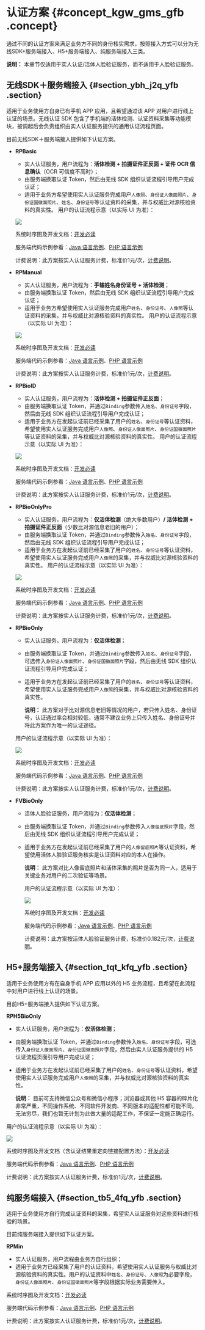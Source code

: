 # 认证方案 {#concept_kgw_gms_gfb .concept}

通过不同的认证方案来满足业务方不同的身份核实需求，按照接入方式可以分为无线SDK+服务端接入、H5+服务端接入、纯服务端接入三类。

**说明：** 本章节仅适用于实人认证/活体人脸验证服务，而不适用于人脸验证服务。

## 无线SDK＋服务端接入 {#section_ybh_j2q_yfb .section}

适用于业务使用方自身已有手机 APP 应用，且希望通过该 APP 对用户进行线上认证的场景。无线认证 SDK 包含了手机端的活体检测、认证资料采集等功能模块，被调起后会负责组织由实人认证服务提供的通用认证流程页面。

目前无线SDK＋服务端接入提供如下认证方案。

-   **RPBasic**

    -   实人认证服务，用户流程为：**活体检测 + 拍摄证件正反面 + 证件 OCR 信息确认**（OCR 可信度不高时）；
    -   由服务端换取认证 Token，然后由无线 SDK 组织认证流程引导用户完成认证；
    -   适用于业务方希望使用实人认证服务完成用户`人像照`、`身份证人像面照片`、`身份证国徽面照片`、`姓名`、`身份证号`等认证资料的采集，并与权威比对源核验资料的真实性。
    用户的认证流程示意（以实际 UI 为准）：

    ![](http://static-aliyun-doc.oss-cn-hangzhou.aliyuncs.com/assets/img/13527/154711232412831_zh-CN.jpg)

    系统时序图及开发文档：[开发必读](https://help.aliyun.com/document_detail/58644.html#SDKServer)

    服务端代码示例参看：[Java 语言示例](https://help.aliyun.com/document_detail/64074.html#RPBasic)、[PHP 语言示例](https://help.aliyun.com/document_detail/64081.html#RPBasic)

    计费说明：此方案按实人认证服务计费，标准价1元/次，[计费说明](../../../../../cn.zh-CN/产品定价/计费说明.md#)。

-   **RPManual**

    -   实人认证服务，用户流程为：**手输姓名身份证号 + 活体检测**；
    -   由服务端换取认证 Token，然后由无线 SDK 组织认证流程引导用户完成认证；
    -   适用于业务方希望使用实人认证服务完成用户`姓名`、`身份证号`、`人像照`等认证资料的采集，并与权威比对源核验资料的真实性。
    用户的认证流程示意（以实际 UI 为准）：

    ![](http://static-aliyun-doc.oss-cn-hangzhou.aliyuncs.com/assets/img/13527/154711232512832_zh-CN.jpg)

    系统时序图及开发文档：[开发必读](https://help.aliyun.com/document_detail/58644.html#SDKServer)

    服务端代码示例参看：[Java 语言示例](https://help.aliyun.com/document_detail/64074.html#RPManual)、[PHP 语言示例](https://help.aliyun.com/document_detail/64081.html#RPManual)

    计费说明：此方案按实人认证服务计费，标准价1元/次，[计费说明](../../../../../cn.zh-CN/产品定价/计费说明.md#)。

-   **RPBioID**

    -   实人认证服务，用户流程为：**活体检测 + 拍摄证件正反面**；
    -   由服务端换取认证 Token，并通过`Binding`参数传入`姓名`、`身份证号`字段，然后由无线 SDK 组织认证流程引导用户完成认证；
    -   适用于业务方在发起认证前已经采集了用户的`姓名`、`身份证号`等认证资料，希望使用实人认证服务完成用户`人像照`、`身份证人像面照片`、`身份证国徽面照片`等认证资料的采集，并与权威比对源核验资料的真实性。
    用户的认证流程示意（以实际 UI 为准）：

    ![](http://static-aliyun-doc.oss-cn-hangzhou.aliyuncs.com/assets/img/13527/154711232512833_zh-CN.jpg)

    系统时序图及开发文档：[开发必读](https://help.aliyun.com/document_detail/58644.html#SDKServer)

    服务端代码示例参看：[Java 语言示例](https://help.aliyun.com/document_detail/64074.html#RPBioID)、[PHP 语言示例](https://help.aliyun.com/document_detail/64081.html#RPBioID)

    计费说明：此方案按实人认证服务计费，标准价1元/次，[计费说明](../../../../../cn.zh-CN/产品定价/计费说明.md#)。

-   **RPBioOnlyPro**

    -   实人认证服务，用户流程为：**仅活体检测**（绝大多数用户）**/ 活体检测 + 拍摄证件正反面**（少数比对源信息老旧的用户）；
    -   由服务端换取认证 Token，并通过`Binding`参数传入`姓名`、`身份证号`字段，然后由无线 SDK 组织认证流程引导用户完成认证；
    -   适用于业务方在发起认证前已经采集了用户的`姓名`、`身份证号`等认证资料，希望使用实人认证服务完成用户`人像照`的采集，并与权威比对源核验资料的真实性。
    用户的认证流程示意（以实际 UI 为准）：

    ![](http://static-aliyun-doc.oss-cn-hangzhou.aliyuncs.com/assets/img/13527/154711232512834_zh-CN.jpg)

    系统时序图及开发文档：[开发必读](https://help.aliyun.com/document_detail/58644.html#SDKServer)

    服务端代码示例参看：[Java 语言示例](https://help.aliyun.com/document_detail/64074.html#RPBioOnlyPro)、[PHP 语言示例](https://help.aliyun.com/document_detail/64081.html#RPBioOnlyPro)

    计费说明：此方案按实人认证服务计费，标准价1元/次，[计费说明](../../../../../cn.zh-CN/产品定价/计费说明.md#)。

-   **RPBioOnly**

    -   实人认证服务，用户流程为：**仅活体检测**；
    -   由服务端换取认证 Token，并通过`Binding`参数传入`姓名`、`身份证号`字段，可选传入`身份证人像面照片`、`身份证国徽面照片`字段，然后由无线 SDK 组织认证流程引导用户完成认证；
    -   适用于业务方在发起认证前已经采集了用户的`姓名`、`身份证号`等认证资料，希望使用实人认证服务完成用户`人像照`的采集，并与权威比对源核验资料的真实性。

        **说明：** 此方案对于比对源信息老旧等情况的用户，若只传入姓名、身份证号，认证通过率会相对较低，通常不建议业务上只传入姓名、身份证号并将此方案作为唯一的认证途径。

    用户的认证流程示意（以实际 UI 为准）：

    ![](http://static-aliyun-doc.oss-cn-hangzhou.aliyuncs.com/assets/img/13527/154711232512835_zh-CN.jpg)

    系统时序图及开发文档：[开发必读](https://help.aliyun.com/document_detail/58644.html#SDKServer)

    服务端代码示例参看：[Java 语言示例](https://help.aliyun.com/document_detail/64074.html#RPBioOnly)、[PHP 语言示例](https://help.aliyun.com/document_detail/64081.html#RPBioOnly)

    计费说明：此方案按实人认证服务计费，标准价1元/次，[计费说明](../../../../../cn.zh-CN/产品定价/计费说明.md#)。

-   **FVBioOnly**
    -   活体人脸验证服务，用户流程为：**仅活体检测**；
    -   由服务端换取认证 Token，并通过`Binding`参数传入`人像留底照片`字段，然后由无线 SDK 组织认证流程引导用户完成认证；
    -   适用于业务方在发起认证前已经采集了用户的`人像留底照片`等认证资料，希望使用活体人脸验证服务核实是认证资料对应的本人在操作。

        **说明：** 此方案对比人像留底照片和活体采集的照片是否为同一人，适用于关键业务对用户的二次验证等场景。

        用户的认证流程示意（以实际 UI 为准）：

        ![](http://static-aliyun-doc.oss-cn-hangzhou.aliyuncs.com/assets/img/13527/154711232512836_zh-CN.jpg)

        系统时序图及开发文档：[开发必读](https://help.aliyun.com/document_detail/58644.html#SDKServer)

        服务端代码示例参看：[Java 语言示例](https://help.aliyun.com/document_detail/64074.html#FVBioOnly)、[PHP 语言示例](https://help.aliyun.com/document_detail/64081.html#FVBioOnly)

        计费说明：此方案按活体人脸验证服务计费，标准价0.182元/次，[计费说明](../../../../../cn.zh-CN/产品定价/计费说明.md#)。


## **H5+服务端接入** {#section_tqt_kfq_yfb .section}

适用于业务使用方有在自身手机 APP 应用以外的 H5 业务流程，且希望在此流程中对用户进行线上认证的场景。

目前H5+服务端接入提供如下认证方案。

**RPH5BioOnly**

-   实人认证服务，用户流程为：**仅活体检测**；
-   由服务端换取认证 Token，并通过`Binding`参数传入`姓名`、`身份证号`字段，可选传入`身份证人像面照片`、`身份证国徽面照片`字段，然后由实人认证服务提供的 H5 认证流程页面引导用户完成认证；
-   适用于业务方在发起认证前已经采集了用户的`姓名`、`身份证号`等认证资料，希望使用实人认证服务完成用户`人像照`的采集，并与权威比对源核验资料的真实性。

    **说明：** 目前可支持微信公众号和微信小程序；浏览器或其他 H5 容器的碎片化非常严重，不同操作系统、不同软件开发商、不同版本的适配性都可能不同，无法穷尽，我们也暂无计划为此做大量的适配工作，不保证一定能正确运行。


用户的认证流程示意（以实际 UI 为准）：

![](http://static-aliyun-doc.oss-cn-hangzhou.aliyuncs.com/assets/img/13527/154711232512837_zh-CN.jpg)

系统时序图及开发文档（含认证结果重定向链接配置方法）：[开发必读](https://help.aliyun.com/document_detail/58644.html#H5Server)

服务端代码示例参看：[Java 语言示例](https://help.aliyun.com/document_detail/64074.html#RPH5BioOnly)、[PHP 语言示例](https://help.aliyun.com/document_detail/64081.html#RPH5BioOnly)

计费说明：此方案按实人认证服务计费，标准价1元/次，[计费说明](../../../../../cn.zh-CN/产品定价/计费说明.md#)。

## 纯服务端接入 {#section_tb5_4fq_yfb .section}

适用于业务使用方自行完成认证资料的采集，希望实人认证服务对这些资料进行核验的场景。

目前纯服务端接入提供如下认证方案。

**RPMin**

-   实人认证服务，用户流程由业务方自行组织；
-   适用于业务方已经采集了用户的认证资料，希望使用实人认证服务与权威比对源核验资料的真实性。用户的认证资料中`姓名`、`身份证号`、`人像照`为必要字段，`身份证人像面照片`、`身份证国徽面照片`等字段根据实际业务需要传入。

系统时序图及开发文档：[开发必读](https://help.aliyun.com/document_detail/58644.html#Server)

服务端代码示例参看：[Java 语言示例](https://help.aliyun.com/document_detail/64074.html#RPMin)、[PHP 语言示例](https://help.aliyun.com/document_detail/64081.html#RPMin)

计费说明：此方案按实人认证服务计费，标准价1元/次，[计费说明](../../../../../cn.zh-CN/产品定价/计费说明.md#)。

